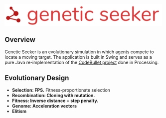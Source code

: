 ![logo](/logo2.PNG)

## Overview

Genetic Seeker is an evolutionary simulation in which agents compete to locate a moving target. The application is built in Swing and serves as a pure Java re-implementation of the [CodeBullet project](https://github.com/Code-Bullet/Smart-Dots-Genetic-Algorithm-Tutorial/tree/master/BestTutorialEver) done in Processing.

## Evolutionary Design

- **Selection: FPS.** Fitness-proportionate selection
- **Recombination: Cloning with mutation.**
- **Fitness: Inverse distance + step penalty.**
- **Genome: Acceleration vectors**
- **Elitism**
